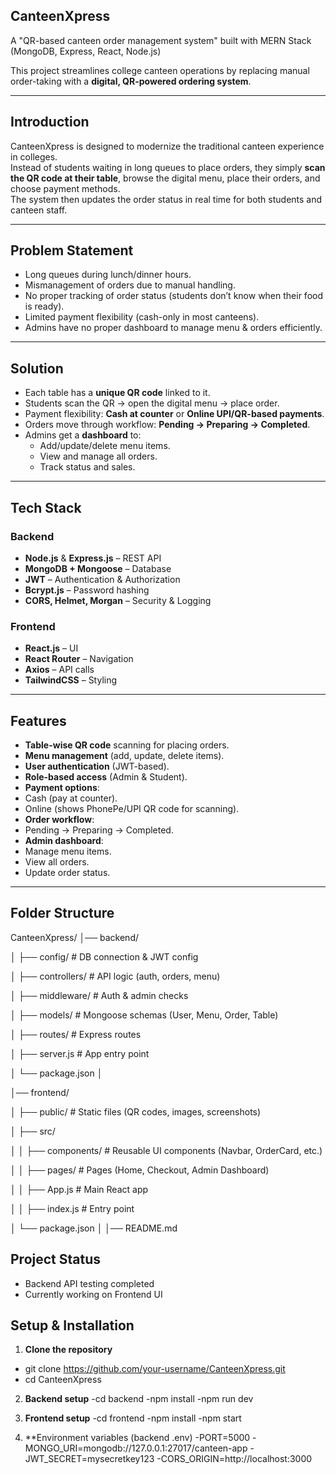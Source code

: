 ## CanteenXpress ##
A "QR-based canteen order management system" built with MERN Stack (MongoDB, Express, React, Node.js)

This project streamlines college canteen operations by replacing manual order-taking with a **digital, QR-powered ordering system**.

---

## Introduction

CanteenXpress is designed to modernize the traditional canteen experience in colleges.  
Instead of students waiting in long queues to place orders, they simply **scan the QR code at their table**, browse the digital menu, place their orders, and choose payment methods.  
The system then updates the order status in real time for both students and canteen staff.

---

##  Problem Statement

- Long queues during lunch/dinner hours.
- Mismanagement of orders due to manual handling.
- No proper tracking of order status (students don’t know when their food is ready).
- Limited payment flexibility (cash-only in most canteens).
- Admins have no proper dashboard to manage menu & orders efficiently.

---

##  Solution

- Each table has a **unique QR code** linked to it.
- Students scan the QR → open the digital menu → place order.
- Payment flexibility: **Cash at counter** or **Online UPI/QR-based payments**.
- Orders move through workflow: **Pending → Preparing → Completed**.
- Admins get a **dashboard** to:
  - Add/update/delete menu items.
  - View and manage all orders.
  - Track status and sales.

---

##  Tech Stack

### Backend
- **Node.js** & **Express.js** – REST API
- **MongoDB + Mongoose** – Database
- **JWT** – Authentication & Authorization
- **Bcrypt.js** – Password hashing
- **CORS, Helmet, Morgan** – Security & Logging

### Frontend
- **React.js** – UI
- **React Router** – Navigation
- **Axios** – API calls
- **TailwindCSS** – Styling

---



##  Features

-  **Table-wise QR code** scanning for placing orders.
-  **Menu management** (add, update, delete items).
-  **User authentication** (JWT-based).
-  **Role-based access** (Admin & Student).
-  **Payment options**:
  - Cash (pay at counter).
  - Online (shows PhonePe/UPI QR code for scanning).
-  **Order workflow**:
  - Pending → Preparing → Completed.
-  **Admin dashboard**:
  - Manage menu items.
  - View all orders.
  - Update order status.

---



## Folder Structure
CanteenXpress/
│── backend/

│ ├── config/ # DB connection & JWT config

│ ├── controllers/ # API logic (auth, orders, menu)

│ ├── middleware/ # Auth & admin checks

│ ├── models/ # Mongoose schemas (User, Menu, Order, Table)

│ ├── routes/ # Express routes

│ ├── server.js # App entry point

│ └── package.json
│

│── frontend/

│ ├── public/ # Static files (QR codes, images, screenshots)

│ ├── src/

│ │ ├── components/ # Reusable UI components (Navbar, OrderCard, etc.)

│ │ ├── pages/ # Pages (Home, Checkout, Admin Dashboard)

│ │ ├── App.js # Main React app

│ │ ├── index.js # Entry point

│ └── package.json
│
│── README.md

## Project Status
- Backend API testing completed
- Currently working on Frontend UI



## Setup & Installation

1. **Clone the repository**
  - git clone https://github.com/your-username/CanteenXpress.git
  - cd CanteenXpress

2. **Backend setup**
   -cd backend
   -npm install
   -npm run dev

3. **Frontend setup**
   -cd frontend
   -npm install
   -npm start

4. **Environment variables (backend .env)
   -PORT=5000
   -MONGO_URI=mongodb://127.0.0.1:27017/canteen-app
   -JWT_SECRET=mysecretkey123
   -CORS_ORIGIN=http://localhost:3000









